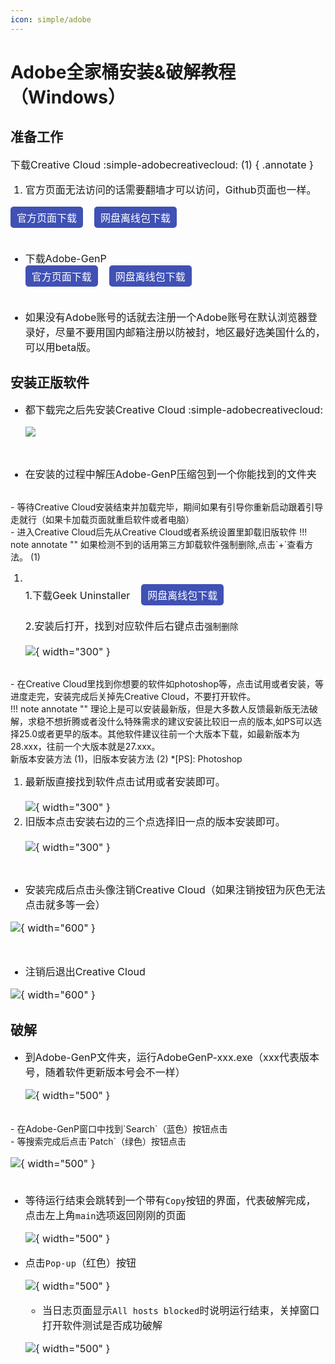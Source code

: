 ```yaml
---
icon: simple/adobe
---
```


<style>
        p {
            font-size: 16px  !important; /* 设置<p>元素的字体大小为14像素 */
        }
        li {
            font-size: 16px !important; /* 设置<p>元素的字体大小为14像素 */
        }
        /* styles.css */
        /* styles.css */
h2 {
    font-weight: bold !important; /* 设置<h2>元素的字体加粗 */
}


</style>

# Adobe全家桶安装&破解教程（Windows）
## 准备工作
下载Creative Cloud :simple-adobecreativecloud: (1) 
  { .annotate }

  1.  官方页面无法访问的话需要翻墙才可以访问，Github页面也一样。

<button onclick="window.open('https://creativecloud.adobe.com/apps/download/creative-cloud', '_blank')" 
        style="background-color: #4051B5; color: white; border: none; padding: 5px 10px; font-size: 16px; cursor: pointer; border-radius: 5px; min-height: 30px;">
    官方页面下载
</button> &nbsp;&nbsp;  <button onclick="window.open('https://www.123pan.com/s/oAHxjv-gLBiH.html', '_blank')" 
        style="background-color: #4051B5; color: white; border: none; padding: 5px 10px; font-size: 16px; cursor: pointer; border-radius: 5px; min-height: 30px;">
    网盘离线包下载
</button><br><br>
- 下载Adobe-GenP<br><button onclick="window.open('https://github.com/cw2k/Adobe-GenP/releases', '_blank')" 
        style="background-color: #4051B5; color: white; border: none; padding: 5px 10px; font-size: 16px; cursor: pointer; border-radius: 5px; min-height: 30px;">
    官方页面下载
</button> &nbsp;&nbsp;  <button onclick="window.open('https://www.123pan.com/s/oAHxjv-YLBiH.html', '_blank')" 
        style="background-color: #4051B5; color: white; border: none; padding: 5px 10px; font-size: 16px; cursor: pointer; border-radius: 5px; min-height: 30px;">
    网盘离线包下载
</button><br><br>

- 如果没有Adobe账号的话就去注册一个Adobe账号在默认浏览器登录好，尽量不要用国内邮箱注册以防被封，地区最好选美国什么的，可以用beta版。<br>


## 安装正版软件

- 都下载完之后先安装Creative Cloud :simple-adobecreativecloud:<br>

  ![](https://vip.123pan.cn/1821083851/ocoolai/pic/adobe-1.png)
<br>

- 在安装的过程中解压Adobe-GenP压缩包到一个你能找到的文件夹
<br>
- 等待Creative Cloud安装结束并加载完毕，期间如果有引导你重新启动跟着引导走就行（如果卡加载页面就重启软件或者电脑）
<br>
- 进入Creative Cloud后先从Creative Cloud或者系统设置里卸载旧版软件
!!! note annotate ""
    如果检测不到的话用第三方卸载软件强制删除,点击`+`查看方法。 (1)

1.  <br>1.下载Geek Uninstaller </button> &nbsp;&nbsp;  <button onclick="window.open('https://www.123pan.com/s/oAHxjv-rLBiH.html', '_blank')" style="background-color: #4051B5; color: white; border: none; padding: 5px 10px; font-size: 16px; cursor: pointer; border-radius: 5px; min-height: 30px;">网盘离线包下载</button><br><br>2.安装后打开，找到对应软件后右键点击`强制删除`<br><br>![](https://vip.123pan.cn/1821083851/ocoolai/pic/adobe-11.png){ width="300" }

<br>
- 在Creative Cloud里找到你想要的软件如photoshop等，点击试用或者安装，等进度走完，安装完成后关掉先Creative Cloud，不要打开软件。

<br>
!!! note annotate ""
    理论上是可以安装最新版，但是大多数人反馈最新版无法破解，求稳不想折腾或者没什么特殊需求的建议安装比较旧一点的版本,如PS可以选择25.0或者更早的版本。其他软件建议往前一个大版本下载，如最新版本为28.xxx，往前一个大版本就是27.xxx。<br>新版本安装方法 (1)，旧版本安装方法 (2)
    *[PS]: Photoshop

1.  最新版直接找到软件点击试用或者安装即可。<br><br>![](https://vip.123pan.cn/1821083851/ocoolai/pic/adobe-4.png){ width="300" }
2.  旧版本点击安装右边的三个点选择旧一点的版本安装即可。<br><br>![](https://vip.123pan.cn/1821083851/ocoolai/pic/adobe-14.png){ width="300" }

<br>

- 安装完成后点击头像注销Creative Cloud（如果注销按钮为灰色无法点击就多等一会）<br>

![](https://vip.123pan.cn/1821083851/ocoolai/pic/adobe-6.png){ width="600" }

<br>

- 注销后退出Creative Cloud<br>

![](https://vip.123pan.cn/1821083851/ocoolai/pic/adobe-10.png){ width="600" }
<br>

## 破解

- 到Adobe-GenP文件夹，运行AdobeGenP-xxx.exe（xxx代表版本号，随着软件更新版本号会不一样） <br>

  ![](https://vip.123pan.cn/1821083851/ocoolai/pic/adobe-3.png){ width="500" }
<br>
- 在Adobe-GenP窗口中找到`Search`（蓝色）按钮点击
<br>
- 等搜索完成后点击`Patch`（绿色）按钮点击<br>

  ![](https://vip.123pan.cn/1821083851/ocoolai/pic/adobe-2.png){ width="500" }
<br>
<br>

- 等待运行结束会跳转到一个带有`Copy`按钮的界面，代表破解完成，点击左上角`main`选项返回刚刚的页面<br>

  ![](https://vip.123pan.cn/1821083851/ocoolai/pic/adobe-7.png){ width="500" }

- 点击`Pop-up`（红色）按钮<br>

  ![](https://vip.123pan.cn/1821083851/ocoolai/pic/adobe-8.png){ width="500" }

  - 当日志页面显示`All hosts blocked`时说明运行结束，关掉窗口打开软件测试是否成功破解<br>

  ![](https://vip.123pan.cn/1821083851/ocoolai/pic/adobe-9.png){ width="500" }




